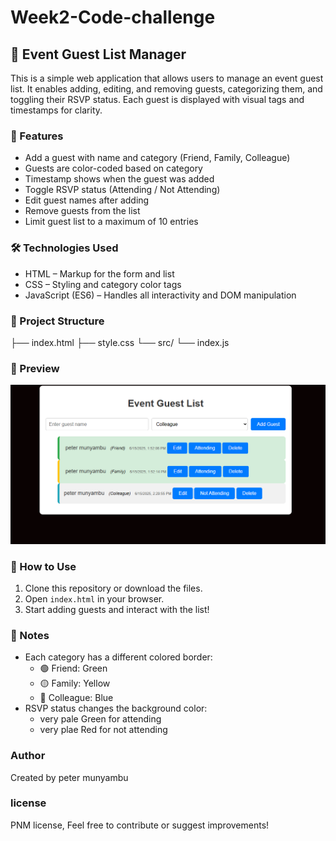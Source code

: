 # Week2-Code-challenge

## 🎉 Event Guest List Manager

This is a simple web application that allows users to manage an event guest list. It enables adding, editing, and removing guests, categorizing them, and toggling their RSVP status. Each guest is displayed with visual tags and timestamps for clarity.

### 🚀 Features

- Add a guest with name and category (Friend, Family, Colleague)
- Guests are color-coded based on category
- Timestamp shows when the guest was added
- Toggle RSVP status (Attending / Not Attending)
- Edit guest names after adding
- Remove guests from the list
- Limit guest list to a maximum of 10 entries

### 🛠 Technologies Used

- HTML – Markup for the form and list
- CSS – Styling and category color tags
- JavaScript (ES6) – Handles all interactivity and DOM manipulation

### 📁 Project Structure

├── index.html
├── style.css
└── src/
└── index.js

### 📸 Preview

<!-- screenshot  -->

![alt text](image.png)

### 🧪 How to Use

1. Clone this repository or download the files.
2. Open `index.html` in your browser.
3. Start adding guests and interact with the list!

### 📌 Notes

- Each category has a different colored border:
  - 🟢 Friend: Green
  - 🟡 Family: Yellow
  - 🔵 Colleague: Blue
- RSVP status changes the background color:
  - very pale Green for attending
  - very plae Red for not attending

### Author

Created by peter munyambu

### license

PNM license, Feel free to contribute or suggest improvements!
